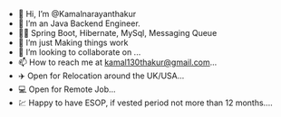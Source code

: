 - 👋 Hi, I’m @Kamalnarayanthakur
- 👀 I’m an Java Backend Engineer.
- 🧑‍💻 Spring Boot, Hibernate, MySql, Messaging Queue
- 🌱 I’m just Making things work
- 💞️ I’m looking to collaborate on ...
- 📫 How to reach me at kamal130thakur@gmail.com...
- ✈️ Open for Relocation around the UK/USA...
- 💻 Open for Remote Job...
- 💹 Happy to have ESOP, if vested period not more than 12 months....

<!---
Kamalnarayanthakur/Kamalnarayanthakur is a ✨ special ✨ repository because its `README.md` (this file) appears on your GitHub profile.
You can click the Preview link to take a look at your changes.
--->

